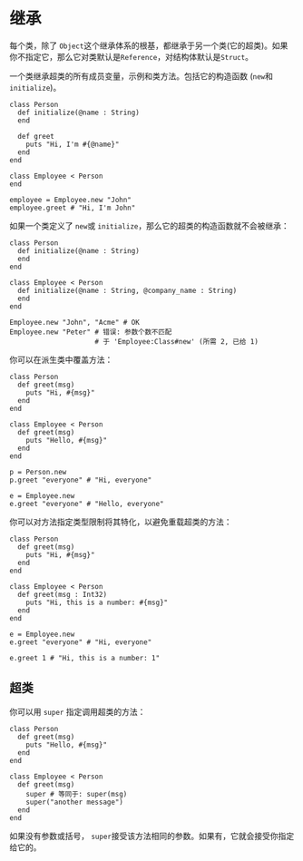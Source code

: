 # 继承

每个类，除了 `Object`这个继承体系的根基，都继承于另一个类(它的超类)。如果你不指定它，那么它对类默认是`Reference`，对结构体默认是`Struct`。

一个类继承超类的所有成员变量，示例和类方法。包括它的构造函数 (`new`和 `initialize`)。

```crystal
class Person
  def initialize(@name : String)
  end

  def greet
    puts "Hi, I'm #{@name}"
  end
end

class Employee < Person
end

employee = Employee.new "John"
employee.greet # "Hi, I'm John"
```

如果一个类定义了 `new`或 `initialize`，那么它的超类的构造函数就不会被继承：

```crystal
class Person
  def initialize(@name : String)
  end
end

class Employee < Person
  def initialize(@name : String, @company_name : String)
  end
end

Employee.new "John", "Acme" # OK
Employee.new "Peter" # 错误: 参数个数不匹配
                     # 于 'Employee:Class#new' (所需 2, 已给 1)
```

你可以在派生类中覆盖方法：

```crystal
class Person
  def greet(msg)
    puts "Hi, #{msg}"
  end
end

class Employee < Person
  def greet(msg)
    puts "Hello, #{msg}"
  end
end

p = Person.new
p.greet "everyone" # "Hi, everyone"

e = Employee.new
e.greet "everyone" # "Hello, everyone"
```

你可以对方法指定类型限制将其特化，以避免重载超类的方法：

```crystal
class Person
  def greet(msg)
    puts "Hi, #{msg}"
  end
end

class Employee < Person
  def greet(msg : Int32)
    puts "Hi, this is a number: #{msg}"
  end
end

e = Employee.new
e.greet "everyone" # "Hi, everyone"

e.greet 1 # "Hi, this is a number: 1"
```

## 超类

你可以用 `super` 指定调用超类的方法：

```crystal
class Person
  def greet(msg)
    puts "Hello, #{msg}"
  end
end

class Employee < Person
  def greet(msg)
    super # 等同于: super(msg)
    super("another message")
  end
end
```

如果没有参数或括号， `super`接受该方法相同的参数。如果有，它就会接受你指定给它的。
